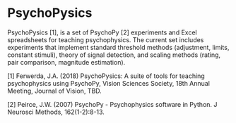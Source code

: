 # PsychoPysics

PsychoPysics [1], is a set of PsychoPy [2] experiments and Excel spreadsheets for teaching psychophysics. The current set includes experiments that implement standard threshold methods (adjustment, limits, constant stimuli), theory of signal detection, and scaling methods (rating, pair comparison, magnitude estimation).

[1] Ferwerda, J.A. (2018) PsychoPysics: A suite of tools for teaching psychophysics using PsychoPy, Vision Sciences Society, 18th Annual Meeting, Journal of Vision, TBD.

[2] Peirce, J.W. (2007) PsychoPy - Psychophysics software in Python. J Neurosci Methods, 162(1-2):8-13.
